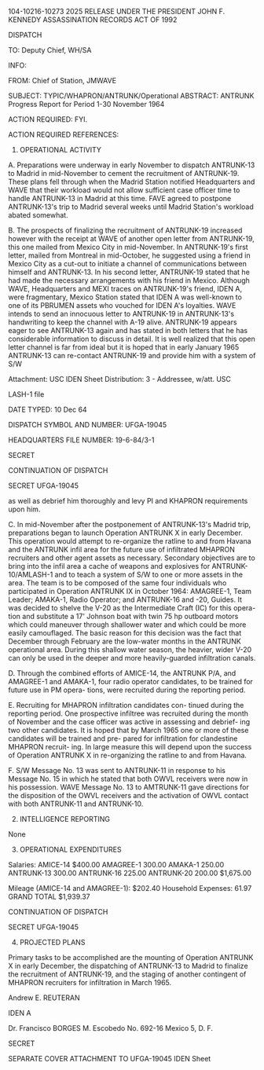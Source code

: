 104-10216-10273 2025 RELEASE UNDER THE PRESIDENT JOHN F. KENNEDY ASSASSINATION RECORDS ACT OF 1992

DISPATCH

TO: Deputy Chief, WH/SA

INFO:

FROM: Chief of Station, JMWAVE

SUBJECT: TYPIC/WHAPRON/ANTRUNK/Operational
ABSTRACT: ANTRUNK Progress Report for Period 1-30 November 1964

ACTION REQUIRED: FYI.

ACTION REQUIRED REFERENCES:

1. OPERATIONAL ACTIVITY

A. Preparations were underway in early November to dispatch ANTRUNK-13 to Madrid in mid-November to cement the recruitment of ANTRUNK-19. These plans fell through when the Madrid Station notified Headquarters and WAVE that their workload would not allow sufficient case officer time to handle ANTRUNK-13 in Madrid at this time. FAVE agreed to postpone ANTRUNK-13's trip to Madrid several weeks until Madrid Station's workload abated somewhat.

B. The prospects of finalizing the recruitment of ANTRUNK-19 increased however with the receipt at WAVE of another open letter from ANTRUNK-19, this one mailed from Mexico City in mid-November. In ANTRUNK-19's first letter, mailed from Montreal in mid-October, he suggested using a friend in Mexico City as a cut-out to initiate a channel of communications between himself and ANTRUNK-13. In his second letter, ANTRUNK-19 stated that he had made the necessary arrangements with his friend in Mexico. Although WAVE, Headquarters and MEXI traces on ANTRUNK-19's friend, IDEN A, were fragmentary, Mexico Station stated that IDEN A was well-known to one of its PBRUMEN assets who vouched for IDEN A's loyalties. WAVE intends to send an innocuous letter to ANTRUNK-19 in ANTRUNK-13's handwriting to keep the channel with A-19 alive. ANTRUNK-19 appears eager to see ANTRUNK-13 again and has stated in both letters that he has considerable information to discuss in detail. It is well realized that this open letter channel is far from ideal but it is hoped that in early January 1965 ANTRUNK-13 can re-contact ANTRUNK-19 and provide him with a system of S/W

Attachment: USC
IDEN Sheet
Distribution:
3 - Addressee, w/att. USC

LASH-1 file

DATE TYPED: 10 Dec 64

DISPATCH SYMBOL AND NUMBER: UFGA-19045

HEADQUARTERS FILE NUMBER: 19-6-84/3-1

SECRET

CONTINUATION OF DISPATCH

SECRET UFGA-19045

as well as debrief him thoroughly and levy PI and KHAPRON requirements upon him.

C. In mid-November after the postponement of ANTRUNK-13's Madrid trip, preparations began to launch Operation ANTRUNK X in early December. This operation would attempt to re-organize the ratline to and from Havana and the ANTRUNK infil area for the future use of infiltrated MHAPRON recruiters and other agent assets as necessary. Secondary objectives are to bring into the infil area a cache of weapons and explosives for ANTRUNK-10/AMLASH-1 and to teach a system of S/W to one or more assets in the area. The team is to be composed of the same four individuals who participated in Operation ANTRUNK IX in October 1964: AMAGREE-1, Team Leader; AMAKA-1, Radio Operator; and ANTRUNK-16 and -20, Guides. It was decided to shelve the V-20 as the Intermediate Craft (IC) for this opera- tion and substitute a 17' Johnson boat with twin 75 hp outboard motors which could maneuver through shallower water and which could be more easily camouflaged. The basic reason for this decision was the fact that December through February are the low-water months in the ANTRUNK operational area. During this shallow water season, the heavier, wider V-20 can only be used in the deeper and more heavily-guarded infiltration canals.

D. Through the combined efforts of AMICE-14, the ANTRUNK P/A, and AMAGREE-1 and AMAKA-1, four radio operator candidates, to be trained for future use in PM opera- tions, were recruited during the reporting period.

E. Recruiting for MHAPRON infiltration candidates con- tinued during the reporting period. One prospective infiltree was recruited during the month of November and the case officer was active in assessing and debrief- ing two other candidates. It is hoped that by March 1965 one or more of these candidates will be trained and pre- pared for infiltration for clandestine MHAPRON recruit- ing. In large measure this will depend upon the success of Operation ANTRUNK X in re-organizing the ratline to and from Havana.

F. S/W Message No. 13 was sent to ANTRUNK-11 in response to his Message No. 15 in which he stated that both OWVL receivers were now in his possession. WAVE Message No. 13 to AMTRUNK-11 gave directions for the disposition of the OWVL receivers and the activation of OWVL contact with both ANTRUNK-11 and ANTRUNK-10.

2. INTELLIGENCE REPORTING

None

3. OPERATIONAL EXPENDITURES

Salaries:
AMICE-14 $400.00
AMAGREE-1 300.00
AMAKA-1 250.00
ANTRUNK-13 300.00
ANTRUNK-16 225.00
ANTRUNK-20 200.00
$1,675.00

Mileage (AMICE-14 and AMAGREE-1): $202.40
Household Expenses: 61.97
GRAND TOTAL $1,939.37

CONTINUATION OF DISPATCH

SECRET UFGA-19045

4. PROJECTED PLANS

Primary tasks to be accomplished are the mounting of Operation ANTRUNK X in early December, the dispatching of ANTRUNK-13 to Madrid to finalize the recruitment of ANTRUNK-19, and the staging of another contingent of MHAPRON recruiters for infiltration in March 1965.

Andrew E. REUTERAN

IDEN A

Dr. Francisco BORGES
M. Escobedo No. 692-16
Mexico 5, D. F.

SECRET

SEPARATE COVER ATTACHMENT TO UFGA-19045
IDEN Sheet
